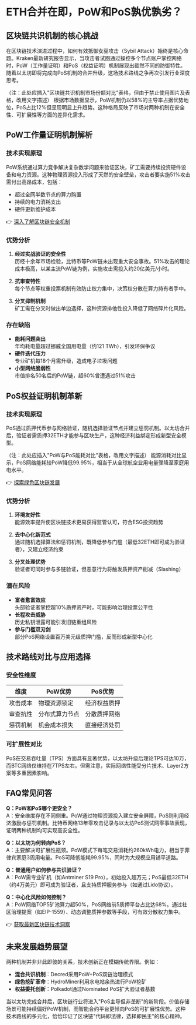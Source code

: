# ETH合并在即，PoW和PoS孰优孰劣？

## 区块链共识机制的核心挑战
在区块链技术演进过程中，如何有效抵御女巫攻击（Sybil Attack）始终是核心命题。Kraken最新研究报告显示，当攻击者试图通过操控多个节点账户掌控网络时，PoW（工作量证明）和PoS（权益证明）机制展现出截然不同的防御特性。随着以太坊即将完成向PoS机制的合并升级，这场技术路线之争再次引发行业深度思考。

（注：此处应插入"区块链共识机制市场份额对比"表格，但由于禁止使用图片及表格，改用文字描述）
根据市场数据显示，PoW机制仍以58%的主导率占据优势地位，PoS占比12%但呈现明显上升趋势。这种格局反映了市场对两种机制在安全性、可扩展性等方面的差异化需求。

## PoW工作量证明机制解析

### 技术实现原理
PoW系统通过算力竞争解决复杂数学问题来验证区块，矿工需要持续投资硬件设备和电力资源。这种物理资源投入形成了天然的安全壁垒，攻击者要实施51%攻击需付出高昂成本，包括：

- 超过全网半数节点的算力购置
- 持续的电力消耗支出
- 硬件更新维护成本

👉 [深入了解区块链安全机制](https://bit.ly/okx_welcome)

### 优势分析
1. **经过实战验证的安全性**  
历经十余年市场检验，比特币等PoW链未出现重大安全事故。51%攻击的理论成本极高，以某主流PoW链为例，实施攻击需投入约20亿美元/小时。

2. **抗审查特性**  
每个节点等权重投票机制有效防止权力集中，决策权分散在算力持有者手中。

3. **分叉抑制机制**  
矿工需在分叉时做出单边选择，这种资源排他性投入降低了网络碎片化风险。

### 存在缺陷
- **能耗问题突出**  
年均耗电量超过挪威全国用电量（约121 TWh），引发环保争议
- **硬件迭代压力**  
专业矿机每18个月需升级，造成电子垃圾问题
- **小型网络脆弱性**  
市值排名50名后的PoW链，超60%曾遭遇过51%攻击

## PoS权益证明机制革新

### 技术实现原理
PoS通过质押代币参与网络验证，随机选择验证节点并建立惩罚机制。以太坊合并后，验证者需质押32ETH才能参与区块生产，这种经济利益绑定形成新型安全模型。

（注：此处应插入"PoW与PoS能耗对比"表格，改用文字描述）
能源消耗对比显示，PoS网络能耗较PoW降低99.95%，相当于从全球航空业用电量骤降至家庭用电水平。

👉 [探索绿色区块链发展](https://bit.ly/okx_welcome)

### 优势分析
1. **环境友好性**  
能源效率提升使区块链技术更易获得监管认可，符合ESG投资趋势

2. **去中心化新范式**  
通过随机选择算法和惩罚机制，既降低参与门槛（最低32ETH即可成为验证者），又建立经济约束

3. **分叉处理优势**  
验证者可同时参与多链验证，但恶意行为将触发质押资产削减（Slashing）

### 潜在风险
- **富者愈富效应**  
头部验证者掌控超10%质押资产时，可能影响治理投票公平性
- **长程攻击威胁**  
历史私钥泄露可能引发旧链重组风险
- **参与门槛双刃剑**  
部分PoS网络设置百万美元级质押门槛，反而形成新型中心化

## 技术路线对比与应用选择

### 安全性维度
| 维度         | PoW优势                          | PoS优势                          |
|--------------|----------------------------------|----------------------------------|
| 攻击成本     | 物理资源锁定                     | 经济权益质押                     |
| 审查抗性     | 分布式算力节点                   | 分散质押网络                     |
| 惩罚机制     | 机会成本损失                     | 直接经济处罚                     |

### 可扩展性对比
PoS在交易吞吐量（TPS）方面具有显著优势，以太坊升级后理论TPS可达10万，而BTC网络仅维持在7TPS左右。但需注意，实际网络性能受分片技术、Layer2方案等多重因素影响。

## FAQ常见问答

**Q：PoW和PoS哪个更安全？**  
A：安全维度存在不同侧重。PoW通过物理资源投入建立安全屏障，PoS则利用经济激励与惩罚机制。比特币网络13年零攻击记录与以太坊PoS测试网零事故表现，证明两种机制均可实现高安全性。

**Q：以太坊为何转向PoS？**  
A：主要解决可扩展性瓶颈。PoW模式下每笔交易消耗约260kWh电力，相当于菲律宾家庭3周用电量。PoS可降低能耗99.95%，同时为大规模应用铺平道路。

**Q：普通用户如何参与共识验证？**  
A：PoW需专业矿机（如Antminer S19 Pro），初始投入超万元；PoS最低32ETH（约4万美元）即可成为验证者，且支持质押服务参与（如通过Lido协议）。

**Q：中心化风险如何控制？**  
A：PoW网络TOP5矿池算力超50%，PoS网络前5质押平台占比达68%。通过社区治理提案（如EIP-1559）、动态调整质押参数等手段，可有效分散权力集中。

👉 [获取最新区块链技术洞察](https://bit.ly/okx_welcome)

## 未来发展趋势展望
两种机制并非非此即彼的关系，技术创新正在模糊传统界限。例如：
- **混合共识机制**：Decred采用PoW+PoS双链治理模式
- **绿色挖矿革命**：HydroMiner利用水电站余热进行PoW挖矿
- **权益委托创新**：Polkadot通过Nominated PoS扩大验证者基数

当以太坊完成合并后，区块链行业将进入"PoS主导但非垄断"的新阶段。价值存储场景可能持续偏好PoW机制，而智能合约平台更倾向PoS的可扩展性优势。这种技术路线的多元化，恰恰印证了区块链"代码即法律，选择即民主"的核心精神。
